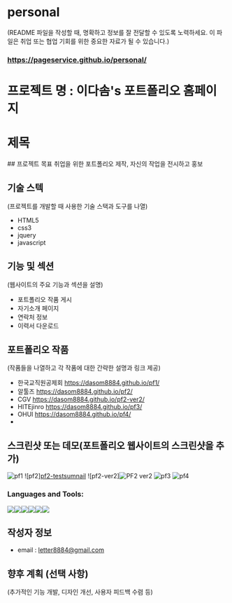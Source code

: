 # personal
(README 파일을 작성할 때, 명확하고 정보를 잘 전달할 수 있도록 노력하세요. 이 파일은 취업 또는 협업 기회를 위한 중요한 자료가 될 수 있습니다.)
### https://pageservice.github.io/personal/
# 프로젝트 명 : 이다솜's 포트폴리오 홈페이지
<h1>제목</h1>## 프로젝트 목표
취업을 위한 포트폴리오 제작, 자신의 작업을 전시하고 홍보

## 기술 스텍
(프로젝트를 개발할 때 사용한 기술 스택과 도구를 나열)
- HTML5
- css3
- jquery
- javascript

## 기능 및 섹션
(웹사이트의 주요 기능과 섹션을 설명)

- 포트폴리오 작품 게시
- 자기소개 페이지
- 연락처 정보
- 이력서 다운로드 

## 포트폴리오 작품
(작품들을 나열하고 각 작품에 대한 간략한 설명과 링크 제공)
- 한국교직원공제회 https://dasom8884.github.io/pf1/
- 알툴즈 https://dasom8884.github.io/pf2/
- CGV https://dasom8884.github.io/pf2-ver2/
- HITEjinro  https://dasom8884.github.io/pf3/
- OHUI  https://dasom8884.github.io/pf4/
- 
## 스크린샷 또는 데모(포트폴리오 웹사이트의 스크린샷을 추가)
![pf1](https://github.com/user-attachments/assets/22b36419-c5c2-4cbe-934e-561a439ac89f)
![pf2][pf2-testsumnail](https://github.com/user-attachments/assets/2987f4b6-212d-4708-817c-b1afc6fe659e)
![pf2-ver2]![PF2 ver2](https://github.com/user-attachments/assets/74f7597e-9b5f-4148-b9fc-d752da948258)
![pf3](https://github.com/user-attachments/assets/727351d3-33d9-47ef-9476-b792b8edfac3)
![pf4](https://github.com/user-attachments/assets/68287a99-1e8e-440c-838d-3b8258ef0af2)



<h3 align="left">Languages and Tools:</h3>
<p align="left" style="white-space: pre-line; display: flex;">
    <img src="https://img.shields.io/badge/CSS-239120?&style=for-the-badge&logo=css3&logoColor=white"/>
    <img src="https://img.shields.io/badge/HTML-239120?style=for-the-badge&logo=html5&logoColor=white"/> 
    <img src="https://img.shields.io/badge/JavaScript-F7DF1E?style=for-the-badge&logo=JavaScript&logoColor=white"/> 
    <img src="https://img.shields.io/badge/jQuery-0769AD?style=for-the-badge&logo=jquery&logoColor=white"/> 
    <img src="https://img.shields.io/badge/Adobe%20Illustrator-FF9A00?style=for-the-badge&logo=adobe%20illustrator&logoColor=white"/> 
    <img src="https://img.shields.io/badge/Adobe%20Photoshop-31A8FF?style=for-the-badge&logo=Adobe%20Photoshop&logoColor=black" /> 
</p>




## 작성자 정보
- email : letter8884@gmail.com

## 향후 계획 (선택 사항)
(추가적인 기능 개발, 디자인 개선, 사용자 피드백 수렴 등)
